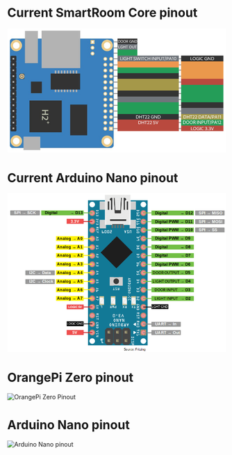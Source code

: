 # Current SmartRoom Core pinout
![SmartRoom Core pinout](images/core_pinout.png)
# Current Arduino Nano pinout
![Current Arduino Nano pinout](images/nano_pinout.png)
# OrangePi Zero pinout
![OrangePi Zero Pinout](https://opi-gpio.readthedocs.io/en/latest/_images/OrangePi_Zero_Pinout_header.jpg)
# Arduino Nano pinout
![Arduino Nano pinout](https://892962.smushcdn.com/2087382/wp-content/uploads/2019/08/Arduino-Nano-Pinout-1.png?lossy=1&strip=1&webp=1)
